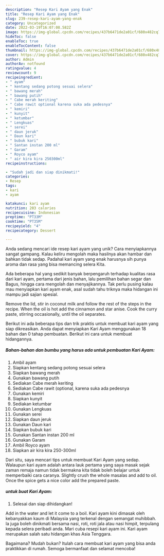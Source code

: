```yaml
---
description: "Resep Kari Ayam yang Enak"
title: "Resep Kari Ayam yang Enak"
slug: 239-resep-kari-ayam-yang-enak
category: Uncategorized
date: 2022-03-19T16:07:08.582Z
image: https://img-global.cpcdn.com/recipes/437b6471de2a01cf/680x482cq70/kari-ayam-foto-resep-utama.jpg
hideToc: false
enableToc: true
enableTocContent: false
thumbnail: https://img-global.cpcdn.com/recipes/437b6471de2a01cf/680x482cq70/kari-ayam-foto-resep-utama.jpg
cover: https://img-global.cpcdn.com/recipes/437b6471de2a01cf/680x482cq70/kari-ayam-foto-resep-utama.jpg
author: Admin
authorAv: notfound
ratingvalue: 4
reviewcount: 9
recipeingredient:
- " ayam"
- " kentang sedang potong sesuai selera"
- " bawang merah"
- " bawang putih"
- " Cabe merah keriting"
- " Cabe rawit optional karena suka ada pedesnya"
- " kemiri"
- " kunyit"
- " ketumbar"
- " Lengkuas"
- " serei"
- " daun jeruk"
- " Daun kari"
- " bubuk kari"
- " Santan instan 200 ml"
- " Garam"
- " Royco ayam"
- " air kira kira 250300ml"
recipeinstructions:

- "Sudah jadi dan siap dinikmati!"
categories:
- Resep
tags:
- kari
- ayam

katakunci: kari ayam 
nutrition: 203 calories
recipecuisine: Indonesian
preptime: "PT33M"
cooktime: "PT35M"
recipeyield: "4"
recipecategory: Dessert

---
```





Anda sedang mencari ide resep kari ayam yang unik? Cara menyiapkannya sangat gampang. Kalau keliru mengolah maka hasilnya akan hambar dan bahkan tidak sedap. Padahal kari ayam yang enak harusnya sih punya aroma dan rasa yang bisa memancing selera Kita.





Ada beberapa hal yang sedikit banyak berpengaruh terhadap kualitas rasa dari kari ayam, pertama dari jenis bahan, lalu pemilihan bahan segar dan Bagus, hingga cara mengolah dan menyajikannya. Tak perlu pusing kalau mau menyiapkan kari ayam enak,      asal sudah tahu triknya maka hidangan ini mampu jadi sajian spesial.














Remove the lid, stir in coconut milk and follow the rest of the steps in the recipe. When the oil is hot add the cinnamon and star anise. Cook the curry paste, stirring occasionally, until the oil separates.






Berikut ini ada beberapa tips dan trik praktis untuk membuat kari ayam yang siap dikreasikan. Anda dapat menyiapkan Kari Ayam menggunakan 18 bahan dan 0 tahap pembuatan. Berikut ini cara untuk membuat hidangannya.

<!--inarticleads1-->

##### Bahan-bahan dan bumbu yang harus ada untuk pembuatan Kari Ayam:

1. Ambil  ayam
1. Siapkan  kentang sedang potong sesuai selera
1. Siapkan  bawang merah
1. Gunakan  bawang putih
1. Sediakan  Cabe merah keriting
1. Sediakan  Cabe rawit (optional, karena suka ada pedesnya
1. Gunakan  kemiri
1. Siapkan  kunyit
1. Sediakan  ketumbar
1. Gunakan  Lengkuas
1. Gunakan  serei
1. Siapkan  daun jeruk
1. Gunakan  Daun kari
1. Siapkan  bubuk kari
1. Gunakan  Santan instan 200 ml
1. Gunakan  Garam
1. Ambil  Royco ayam
1. Siapkan  air kira kira 250-300ml


Dari situ, saya mencari tips untuk membuat Kari Ayam yang sedap. Walaupun kari ayam adalah antara lauk pertama yang saya masak sejak zaman remaja namun tidak bermakna kita tidak boleh belajar untuk memperbaiki cara caranya. Slightly crush the whole masalas and add to oil. Once the spice gets a nice color add the prepared paste. 

<!--inarticleads2-->

#####  untuk buat Kari Ayam:


1. Selesai dan siap dihidangkan!

Add in the water and let it come to a boil. Kari ayam kini dimasak oleh kebanyakkan kaum di Malaysia yang terkenal dengan semangat muhibbah. Ia juga boleh dinikmati bersama nasi, roti, roti jala atau nasi himpit, terpulang kepada selera peribadi anda. Mari cuba resepi kari ayam ini. Kari ayam merupakan salah satu hidangan khas Asia Tenggara. 

Bagaimana? Mudah bukan? Itulah cara membuat kari ayam yang bisa anda praktikkan di rumah. Semoga bermanfaat dan selamat mencoba!
